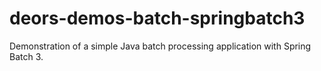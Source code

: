 # deors-demos-batch-springbatch3

Demonstration of a simple Java batch processing application with Spring Batch 3.
